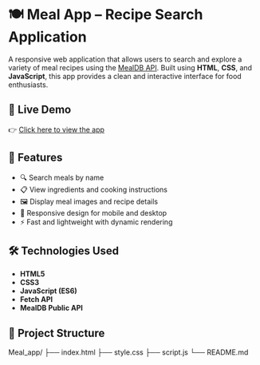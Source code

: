 # 🍽️ Meal App – Recipe Search Application

A responsive web application that allows users to search and explore a variety of meal recipes using the [MealDB API](https://www.themealdb.com/). Built using **HTML**, **CSS**, and **JavaScript**, this app provides a clean and interactive interface for food enthusiasts.

## 🔗 Live Demo

👉 [Click here to view the app](https://mayankjhare.github.io/Meal_app/)

## 🚀 Features

- 🔍 Search meals by name
- 📋 View ingredients and cooking instructions
- 🖼️ Display meal images and recipe details
- 📱 Responsive design for mobile and desktop
- ⚡ Fast and lightweight with dynamic rendering


## 🛠️ Technologies Used

- **HTML5**  
- **CSS3**  
- **JavaScript (ES6)**
- **Fetch API**  
- **MealDB Public API**

## 📁 Project Structure
Meal_app/
├── index.html
├── style.css
├── script.js
└── README.md

